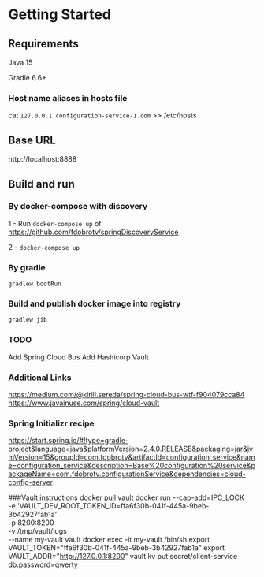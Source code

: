 # Getting Started

## Requirements
Java 15

Gradle 6.6+

### Host name aliases in hosts file
cat `127.0.0.1 configuration-service-1.com` >> /etc/hosts

## Base URL
http://localhost:8888

## Build and run

### By docker-compose with discovery
1 - Run `docker-compose up` of https://github.com/fdobrotv/springDiscoveryService

2 - `docker-compose up`

### By gradle
`gradlew bootRun`

### Build and publish docker image into registry
`gradlew jib`

### TODO
Add Spring Cloud Bus
Add Hashicorp Vault

### Additional Links
https://medium.com/@kirill.sereda/spring-cloud-bus-wtf-f904079cca84
https://www.javainuse.com/spring/cloud-vault

### Spring Initializr recipe
https://start.spring.io/#!type=gradle-project&language=java&platformVersion=2.4.0.RELEASE&packaging=jar&jvmVersion=15&groupId=com.fdobrotv&artifactId=configuration_service&name=configuration_service&description=Base%20configuration%20service&packageName=com.fdobrotv.configurationService&dependencies=cloud-config-server

###Vault instructions
docker pull vault
docker run --cap-add=IPC_LOCK \
-e 'VAULT_DEV_ROOT_TOKEN_ID=ffa6f30b-041f-445a-9beb-3b42927fab1a' \
-p 8200:8200 \
-v /tmp/vault/logs \
--name my-vault vault
docker exec -it my-vault /bin/sh
export VAULT_TOKEN="ffa6f30b-041f-445a-9beb-3b42927fab1a"
export VAULT_ADDR="http://127.0.0.1:8200"
vault kv put secret/client-service db.password=qwerty

